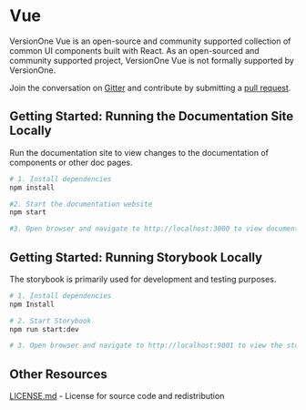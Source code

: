# Vue
VersionOne Vue is an open-source and community supported collection of common UI components built with React. As an open-sourced and community supported project, VersionOne Vue is not formally supported by VersionOne.

Join the conversation on [Gitter](https://gitter.im/versionone/Vue) and contribute by submitting a [pull request](https://help.github.com/articles/about-pull-requests/).

## Getting Started: Running the Documentation Site Locally
Run the documentation site to view changes to the documentation of components or other doc pages.

```sh
# 1. Install dependencies
npm install

#2. Start the documentation website
npm start

#3. Open browser and navigate to http://localhost:3000 to view documentation website
```

## Getting Started: Running Storybook Locally
The storybook is primarily used for development and testing purposes.

```sh
# 1. Install dependencies
npm Install

# 2. Start Storybook
npm run start:dev

# 3. Open browser and navigate to http://localhost:9001 to view the storybook
```

## Other Resources
[LICENSE.md](./license.md) - License for source code and redistribution
